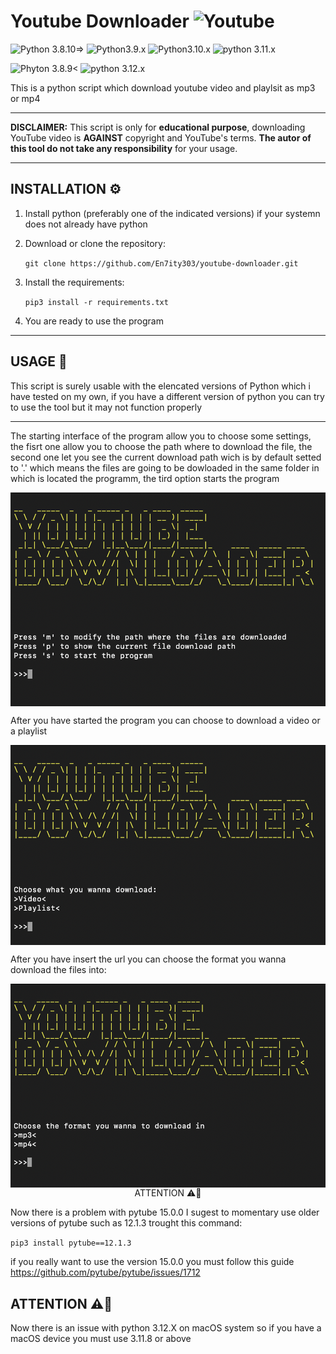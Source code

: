 # Youtube Downloader ![Youtube](https://cms.autocarpro.in/images/youtube-logo.png)
![Python 3.8.10=>](https://img.shields.io/badge/Python-3.8.10%3E-green)
![Python3.9.x](https://img.shields.io/badge/Python-3.9.X-green)
![Python3.10.x](https://img.shields.io/badge/Python-3.10.x-green)
![python 3.11.x](https://img.shields.io/badge/Python-3.11.x-green)

![Phyton 3.8.9<](https://img.shields.io/badge/Python-3.8.9%3C-red)
![python 3.12.x](https://img.shields.io/badge/Python-3.12.x-orange)


This is a python script which download youtube video and playlsit as mp3 or mp4

------------
**DISCLAIMER:**
This script is only for **educational purpose**, downloading YouTube video is **AGAINST** copyright and YouTube's terms. **The autor of this tool do not take any responsibility** for your usage.


------------
## INSTALLATION ⚙️
1. Install python (preferably one of the indicated versions) if your systemn does not already have python

2. Download or clone the repository:

    `git clone https://github.com/En7ity303/youtube-downloader.git`

3. Install the requirements:

    `pip3 install -r requirements.txt`

4. You are ready to use the program


-----------
## USAGE 🔧
This script is surely usable with the elencated versions of Python which i have tested on my own, if you have a different version of python you can try to use the tool but it may not function properly 

-----------
The starting interface of the program allow you to choose some settings, the fisrt one allow you to choose the path where to download the file, the second one let you see the current download path wich is by default setted to '.' which means the files are going to be dowloaded in the same folder in which is located the programm, the tird option starts the program
<p align="center">
<img align="center" src="img/img1" width="600">
</p>

After you have started the program you can choose to download a video or a playlist
<p align="center">
<img align="center" src="img/img2" width="600">
</p>


After you have insert the url you can choose the format you wanna download the files into:
<p align="center">
<img align="center" src="img/img3" width="600>
</p>
    
------------
--------
## ATTENTION ⚠️🚨
Now there is a problem with pytube 15.0.0 I sugest to momentary use older versions of pytube such as 12.1.3 trought this command:

`pip3 install pytube==12.1.3`

if you really want to use the version 15.0.0 you must follow this guide https://github.com/pytube/pytube/issues/1712

## ATTENTION ⚠️🚨
Now there is an issue with python 3.12.X on macOS system so if you have a macOS device you must use 3.11.8 or above 
